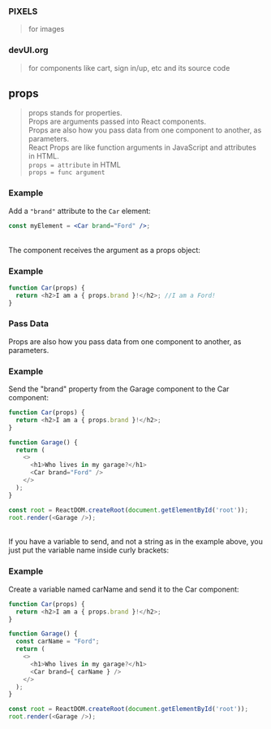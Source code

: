 ### PIXELS  
> for images  

### devUI.org  
> for components like cart, sign in/up, etc and its source code  

## props  
> props stands for properties.  
> Props are arguments passed into React components.  
> Props are also how you pass data from one component to another, as parameters.  
> React Props are like function arguments in JavaScript and attributes in HTML.  
> `props = attribute` in HTML  
> `props = func argument`  

### Example  
Add a `"brand"` attribute to the `Car` element:

```jsx
const myElement = <Car brand="Ford" />;
```

</br>
The component receives the argument as a props object:
</br>

### Example

```js
function Car(props) {
  return <h2>I am a { props.brand }!</h2>; //I am a Ford!
}
```

### Pass Data

Props are also how you pass data from one component to another, as parameters.

### Example
Send the "brand" property from the Garage component to the Car component:

```js
function Car(props) {
  return <h2>I am a { props.brand }!</h2>;
}

function Garage() {
  return (
    <>
      <h1>Who lives in my garage?</h1>
      <Car brand="Ford" />
    </>
  );
}

const root = ReactDOM.createRoot(document.getElementById('root'));
root.render(<Garage />);
```

</br>
If you have a variable to send, and not a string as in the example above, you just put the variable name inside curly brackets:

### Example

Create a variable named carName and send it to the Car component:

```js
function Car(props) {
  return <h2>I am a { props.brand }!</h2>;
}

function Garage() {
  const carName = "Ford";
  return (
    <>
      <h1>Who lives in my garage?</h1>
      <Car brand={ carName } />
    </>
  );
}

const root = ReactDOM.createRoot(document.getElementById('root'));
root.render(<Garage />);
```
